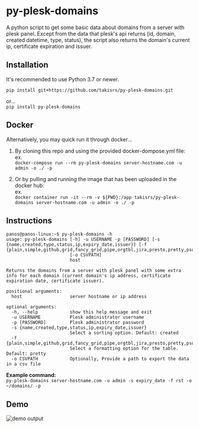 # py-plesk-domains
A python script to get some basic data about domains from a server with plesk panel.
Except from the data that plesk's api returns (id, domain, created datetime, type, status), the script also returns the domain's current ip, certificate expiration and issuer.


## Installation
It's recommended to use Python 3.7 or newer.   

```pip install git+https://github.com/takisrs/py-plesk-domains.git```   

or...   
```pip install py-plesk-domains```   


## Docker
Alternatively, you may quick run it through docker...   

1. By cloning this repo and using the provided docker-dompose.yml file:   
ex.   
```docker-compose run --rm py-plesk-domains server-hostname.com -u admin -o ./ -p```  

2. Or by pulling and running the image that has been uploaded in the docker hub:   
ex.   
```docker container run -it --rm -v ${PWD}:/app takisrs/py-plesk-domains server-hostname.com -u admin -o ./ -p```   
   

## Instructions
```
panos@panos-linux:~$ py-plesk-domains -h
usage: py-plesk-domains [-h] -u USERNAME -p [PASSWORD] [-s {name,created,type,status,ip,expiry_date,issuer}] [-f {plain,simple,github,grid,fancy_grid,pipe,orgtbl,jira,presto,pretty,psql,rst,mediawiki,moinmoin,youtrack,html,latex,latex_raw,latex_booktabs,textile}]
                        [-o CSVPATH]
                        host

Returns the domains from a server with plesk panel with some extra info for each domain (current domain's ip address, certificate expiration date, certificate issuer).

positional arguments:
  host                  server hostname or ip address

optional arguments:
  -h, --help            show this help message and exit
  -u USERNAME           Plesk administrator username
  -p [PASSWORD]         Plesk administrator password
  -s {name,created,type,status,ip,expiry_date,issuer}
                        Select a sorting option. Default: created
  -f {plain,simple,github,grid,fancy_grid,pipe,orgtbl,jira,presto,pretty,psql,rst,mediawiki,moinmoin,youtrack,html,latex,latex_raw,latex_booktabs,textile}
                        Select a formatting option for the table. Default: pretty
  -o CSVPATH            Optionally, Provide a path to export the data in a csv file
```

**Example command:**  
```py-plesk-domains server-hostname.com -u admin -s expiry_date -f rst -o ~/domains/ -p```   



## Demo
![demo output](https://github.com/takisrs/py-plesk-domains/blob/main/screenshot.png?raw=true)